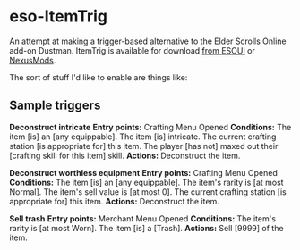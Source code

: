 # eso-ItemTrig
An attempt at making a trigger-based alternative to the Elder Scrolls Online add-on Dustman. ItemTrig is available for download [from ESOUI](https://www.esoui.com/downloads/info2312-ItemTrig.html) or [NexusMods](https://www.nexusmods.com/elderscrollsonline/mods/134).

The sort of stuff I'd like to enable are things like:

## Sample triggers

**Deconstruct intricate**
**Entry points:** Crafting Menu Opened
**Conditions:**
The item [is] an [any equippable].
The item [is] intricate.
The current crafting station [is appropriate for] this item.
The player [has not] maxed out their [crafting skill for this item] skill.
**Actions:**
Deconstruct the item.

**Deconstruct worthless equipment**
**Entry points:** Crafting Menu Opened
**Conditions:**
The item [is] an [any equippable].
The item's rarity is [at most Normal].
The item's sell value is [at most 0].
The current crafting station [is appropriate for] this item.
**Actions:**
Deconstruct the item.

**Sell trash**
**Entry points:** Merchant Menu Opened
**Conditions:**
The item's rarity is [at most Worn].
The item [is] a [Trash].
**Actions:**
Sell [9999] of the item.
